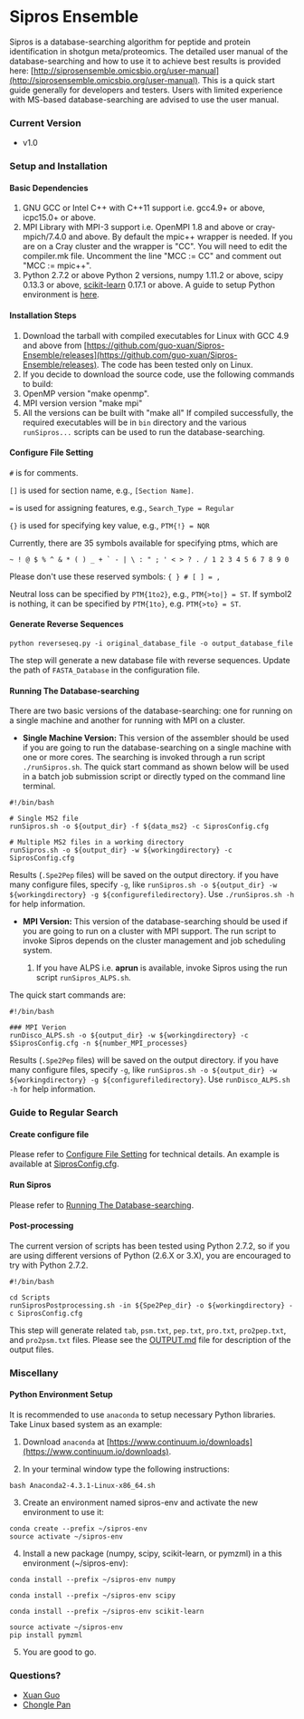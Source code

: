 # Sipros Ensemble

Sipros is a database-searching algorithm for peptide and protein identification in shotgun meta/proteomics. The detailed user manual of the database-searching and how to use it to achieve best results is provided here: [http://siprosensemble.omicsbio.org/user-manual](http://siprosensemble.omicsbio.org/user-manual). This is a quick start guide generally for developers and testers. Users with limited experience with MS-based database-searching are advised to use the user manual.

### Current Version
* v1.0

### Setup and Installation

#### Basic Dependencies

1. GNU GCC or Intel C++  with C++11 support i.e. gcc4.9+ or above, icpc15.0+ or above.
2. MPI Library with MPI-3 support i.e. OpenMPI 1.8 and above or cray-mpich/7.4.0 and above. By default the mpic++ wrapper is needed. If you are on a Cray cluster and the wrapper is "CC". You will need to edit the compiler.mk file. Uncomment the line "MCC := CC" and comment out "MCC := mpic++".   
3. Python 2.7.2 or above Python 2 versions, numpy 1.11.2 or above, scipy 0.13.3 or above, [scikit-learn](http://scikit-learn.org/) 0.17.1 or above. A guide to setup Python environment is [here](#PythonSetup).
 
#### Installation Steps
1. Download the tarball with compiled executables for Linux with GCC 4.9 and above from  [https://github.com/guo-xuan/Sipros-Ensemble/releases](https://github.com/guo-xuan/Sipros-Ensemble/releases). The code has been tested only on Linux.
2. If you decide to download the source code, use the following commands to build:
  1. OpenMP version "make openmp".
  2. MPI version version "make mpi" 
  3. All the versions can be built with "make all"
If compiled successfully, the required executables will be in `bin` directory and the various `runSipros...` scripts can be used to run the database-searching. 

#### <a name="config"></a>Configure File Setting

`#` is for comments.

`[]` is used for section name, e.g., `[Section Name]`.

`=` is used for assigning features, e.g., `Search_Type = Regular`

`{}` is used for specifying key value, e.g., `PTM{!} = NQR`

Currently, there are 35 symbols available for specifying ptms, which are
```
~ ! @ $ % ^ & * ( ) _ + ` - | \ : " ; ' < > ? . / 1 2 3 4 5 6 7 8 9 0
```
Please don't use these reserved symbols: `{ } # [ ] = ,`

Neutral loss can be specified by `PTM{1to2}`, e.g., `PTM{>to|} = ST`. If symbol2 is nothing, it can be specified by `PTM{1to}`, e.g. `PTM{>to} = ST`.

#### Generate Reverse Sequences
```
python reverseseq.py -i original_database_file -o output_database_file
```
The step will generate a new database file with reverse sequences. Update the path of `FASTA_Database` in the configuration file.

#### <a name="labelds"></a>Running The Database-searching

There are two basic versions of the database-searching: one for running on a single machine and another for running with MPI on a cluster.  

* __Single Machine Version:__ This version of the assembler should be used if you are going to run the database-searching on a single machine with one or more cores. The searching is invoked through a run script `./runSipros.sh`. The quick start command as shown below will be used in a batch job submission script or directly typed on the command line terminal.   

```
#!/bin/bash

# Single MS2 file
runSipros.sh -o ${output_dir} -f ${data_ms2} -c SiprosConfig.cfg

# Multiple MS2 files in a working directory
runSipros.sh -o ${output_dir} -w ${workingdirectory} -c SiprosConfig.cfg

```
Results (`.Spe2Pep` files) will be saved on the output directory. if you have many configure files, specify `-g`, like `runSipros.sh -o ${output_dir} -w ${workingdirectory} -g ${configurefiledirectory}`. Use `./runSipros.sh -h` for help information. 

* __MPI Version:__ This version of the database-searching should be used if you are going to run on a cluster with MPI support. The run script to invoke Sipros depends on the cluster management and job scheduling system.
 
	1. If you have ALPS i.e. __aprun__ is available, invoke Sipros using the run script `runSipros_ALPS.sh`.
 
The quick start commands are:
```
#!/bin/bash

### MPI Verion 
runDisco_ALPS.sh -o ${output_dir} -w ${workingdirectory} -c $SiprosConfig.cfg -n ${number_MPI_processes}

```
Results (`.Spe2Pep` files) will be saved on the output directory. if you have many configure files, specify `-g`, like `runSipros.sh -o ${output_dir} -w ${workingdirectory} -g ${configurefiledirectory}`. Use `runDisco_ALPS.sh -h` for help information.

### Guide to Regular Search

#### Create configure file

Please refer to [Configure File Setting](#config) for technical details. An example is available at [SiprosConfig.cfg](SiprosConfig.cfg).

#### Run Sipros

Please refer to [Running The Database-searching](#labelds).

#### Post-processing

The current version of scripts has been tested using Python 2.7.2, so if you are using different versions of Python (2.6.X or 3.X), you are encouraged to try with Python 2.7.2.

```
#!/bin/bash

cd Scripts
runSiprosPostprocessing.sh -in ${Spe2Pep_dir} -o ${workingdirectory} -c SiprosConfig.cfg

```

This step will generate related `tab`, `psm.txt`, `pep.txt`, `pro.txt`, `pro2pep.txt`, and `pro2psm.txt` files. Please see the [OUTPUT.md](OUTPUT.md) file for description of the output files.

### Miscellany

#### <a name="PythonSetup"></a>Python Environment Setup

It is recommended to use `anaconda` to setup necessary Python libraries. Take Linux based system as an example:

1. Download `anaconda` at [https://www.continuum.io/downloads](https://www.continuum.io/downloads).

2. In your terminal window type the following instructions:
```
bash Anaconda2-4.3.1-Linux-x86_64.sh
```
3. Create an environment named sipros-env and activate the new environment to use it:
```
conda create --prefix ~/sipros-env
source activate ~/sipros-env
```

4. Install a new package (numpy, scipy, scikit-learn, or pymzml) in a this environment (~/sipros-env):
```
conda install --prefix ~/sipros-env numpy
```

```
conda install --prefix ~/sipros-env scipy
```

```
conda install --prefix ~/sipros-env scikit-learn
```

```
source activate ~/sipros-env
pip install pymzml
```
5. You are good to go.

### Questions?

* [Xuan Guo](mailto:xuan_guo@outlook.com)
* [Chongle Pan](mailto:chongle.pan@gmail.com)
